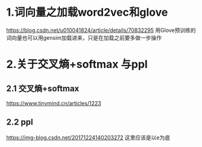 # 1.词向量之加载word2vec和glove
https://blog.csdn.net/u010041824/article/details/70832295
用Glove预训练的词向量也可以用gensim加载进来，只是在加载之前要多做一步操作
# 2.关于交叉熵+softmax 与ppl
## 2.1 交叉熵+softmax
https://www.tinymind.cn/articles/1223
## 2.2 ppl
https://img-blog.csdn.net/20171224140203272
这里应该是以e为底
